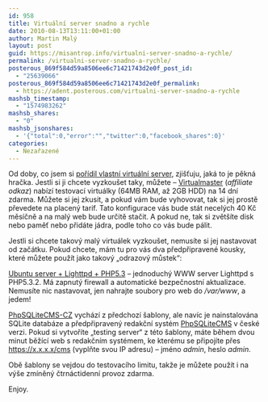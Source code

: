 ```yaml
---
id: 958
title: Virtuální server snadno a rychle
date: 2010-08-13T13:11:00+01:00
author: Martin Malý
layout: post
guid: https://misantrop.info/virtualni-server-snadno-a-rychle/
permalink: /virtualni-server-snadno-a-rychle/
posterous_869f584d59a8506ee6c71421743d2e0f_post_id:
  - "25639066"
posterous_869f584d59a8506ee6c71421743d2e0f_permalink:
  - https://adent.posterous.com/virtualni-server-snadno-a-rychle
mashsb_timestamp:
  - "1574983262"
mashsb_shares:
  - "0"
mashsb_jsonshares:
  - '{"total":0,"error":"","twitter":0,"facebook_shares":0}'
categories:
  - Nezařazené
---
```

Od doby, co jsem si [pořídil vlastní virtuální server](https://misantrop.info/virtualmaster-ze-zarodek-cloudu), zjišťuju, jaká to je pěkná hračka. Jestli si ji chcete vyzkoušet taky, můžete &#8211; [Virtualmaster](https://www.virtualmaster.cz/referral/7b00k) (_affiliate odkaz_) nabízí testovací virtuálky (64MB RAM, až 2GB HDD) na 14 dní zdarma. Můžete si jej zkusit, a pokud vám bude vyhovovat, tak si jej prostě převedete na placený tarif. Tato konfigurace vás bude stát necelých 40 Kč měsíčně a na malý web bude určitě stačit. A pokud ne, tak si zvětšíte disk nebo paměť nebo přidáte jádra, podle toho co vás bude pálit.

Jestli si chcete takový malý virtuálek vyzkoušet, nemusíte si jej nastavovat od začátku. Pokud chcete, mám tu pro vás dva předpřipravené kousky, které můžete použít jako takový &#8222;odrazový můstek&#8220;:

[Ubuntu server + Lighttpd + PHP5.3](https://www.virtualmaster.cz/images/detail/220) &#8211; jednoduchý WWW server Lighttpd s PHP5.3.2. Má zapnutý firewall a automatické bezpečnostní aktualizace. Nemusíte nic nastavovat, jen nahrajte soubory pro web do _/var/www_, a jedem!

[PhpSQLiteCMS-CZ](https://www.virtualmaster.cz/images/detail/221) vychází z předchozí šablony, ale navíc je nainstalována SQLite databáze a předpřipravený redakční systém [PhpSQLiteCMS](https://phpsqlitecms.rudice.cz/) v české verzi. Pokud si vytvoříte &#8222;testing server&#8220; z této šablony, máte během dvou minut běžící web s redakčním systémem, ke kterému se připojíte přes https://x.x.x.x/cms (vyplňte svou IP adresu) &#8211; jméno _admin_, heslo _admin_.

Obě šablony se vejdou do testovacího limitu, takže je můžete použít i na výše zmíněný čtrnáctidenní provoz zdarma.

Enjoy.